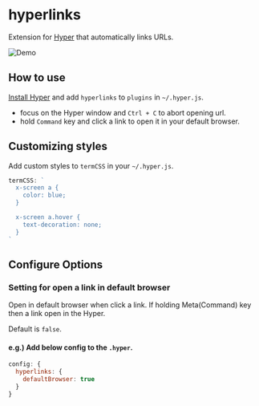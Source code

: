 # hyperlinks

Extension for [Hyper](https://hyper.is) that automatically links URLs.

![Demo](https://cloud.githubusercontent.com/assets/775227/16933009/4fd309a0-4d85-11e6-99b5-720185f4b7d8.gif)

## How to use

[Install Hyper](https://hyper.is/#installation) and add `hyperlinks` to `plugins`
in `~/.hyper.js`.

- focus on the Hyper window and `Ctrl + C` to abort opening url.
- hold `Command` key and click a link to open it in your default browser.

## Customizing styles

Add custom styles to `termCSS` in your `~/.hyper.js`.

```js
termCSS: `
  x-screen a {
    color: blue;
  }

  x-screen a.hover {
    text-decoration: none;
  }
`
```

## Configure Options

### Setting for open a link in default browser
Open in default browser when click a link.
If holding Meta(Command) key then a link open in the Hyper.

Default is `false`.

#### e.g.) Add below config to the `.hyper`.
```js
config: {
  hyperlinks: {
    defaultBrowser: true
  }
}
```
